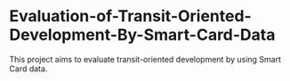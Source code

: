 # Evaluation-of-Transit-Oriented-Development-By-Smart-Card-Data
This project aims to evaluate transit-oriented development by using Smart Card data. 

